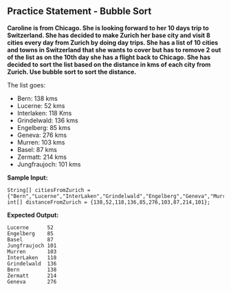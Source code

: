 ## Practice Statement - Bubble Sort

**Caroline is from Chicago. She is looking forward to her 10 days trip to Switzerland. She has decided to make Zurich her base city and visit 8 cities every day from Zurich by doing day trips. She has a list of 10 cities and towns in Switzerland that she wants to cover but has to remove 2 out of the list as on the 10th day she has a flight back to Chicago. She has decided to sort the list based on the distance in kms of each city from Zurich.​ Use bubble sort to sort the distance.**

The list goes:
- Bern: 138 kms
- Lucerne: 52 kms
- Interlaken: 118 Kms
- Grindelwald: 136 kms
- Engelberg: 85 kms
- Geneva: 276 kms
- Murren: 103 kms
- Basel: 87 kms 
- Zermatt: 214 kms 
- Jungfraujoch: 101 kms

**Sample Input:**

    String[] citiesFromZurich ={"Bern","Lucerne","InterLaken","Grindelwald","Engelberg","Geneva","Murren","Basel","Zermatt","Jungfraujoch"};
    int[] distanceFromZurich = {138,52,118,136,85,276,103,87,214,101};

**Expected Output:**

    Lucerne 	 52
    Engelberg 	 85
    Basel 		 87
    Jungfraujoch 101
    Murren 		 103
    InterLaken 	 118
    Grindelwald  136
    Bern 		 138
    Zermatt 	 214
    Geneva 		 276
